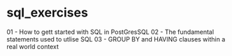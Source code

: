 # sql_exercises

01 - How to gett started with SQL in PostGresSQL
02 - The fundamental statements used to utlise SQL
03 - GROUP BY and HAVING clauses within a real world context